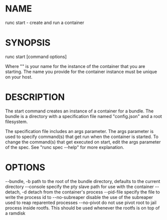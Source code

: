 # NAME
   runc start - create and run a container

# SYNOPSIS
   runc start [command options] <container-id>

Where "<container-id>" is your name for the instance of the container that you
are starting. The name you provide for the container instance must be unique on
your host.

# DESCRIPTION
   The start command creates an instance of a container for a bundle. The bundle
is a directory with a specification file named "config.json" and a root
filesystem.

The specification file includes an args parameter. The args parameter is used
to specify command(s) that get run when the container is started. To change the
command(s) that get executed on start, edit the args parameter of the spec. See
"runc spec --help" for more explanation.

# OPTIONS
   --bundle, -b         path to the root of the bundle directory, defaults to the current directory
   --console            specify the pty slave path for use with the container
   --detach, -d         detach from the container's process
   --pid-file           specify the file to write the process id to
   --no-subreaper       disable the use of the subreaper used to reap reparented processes
   --no-pivot           do not use pivot root to jail process inside rootfs. This should be used whenever the rootfs is on top of a ramdisk

